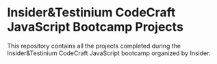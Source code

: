# Insider&amp;Testinium CodeCraft JavaScript Bootcamp Projects
This repository contains all the projects completed during the Insider&Testinium CodeCraft JavaScript bootcamp organized by Insider. 
